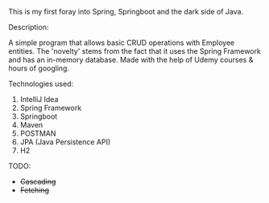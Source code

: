 This is my first foray into Spring, Springboot and the dark side of Java.

Description:

A simple program that allows basic CRUD operations with Employee entities. The 'novelty' stems from the fact that it uses the Spring Framework and has an in-memory database.
Made with the help of Udemy courses & hours of googling.

Technologies used:
1. IntelliJ Idea
2. Spring Framework
3. Springboot
4. Maven
5. POSTMAN
6. JPA (Java Persistence API)
7. H2

TODO:
- ~~Cascading~~
- ~~Fetching~~
